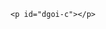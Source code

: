 <html>
<head>
 <title>
   Suporte Avançado
 </title>
 
 <style>

span{
    font-weight: bold; 
    color: white;  
    display: block;
    margin: 10px auto;
    padding: 10px 0px 10px 5px;
}

 </style>

</head>

 <body>
   

    <p id="dgoi-c"></p>

   <script>
     
     alert("Bem vindo ao Suporte Avançado FTTX\nCriador Lucas Ribeiro");
     
     function menu(){
       var op=prompt("Selecione uma opção para prosseguir\n[1] Calculadora DGOI-C\n[X] Calcular DGOI Splitter\n[3] Calcular DGOI PRUMADA 6\n[4] Calcular Lateral Fusionada\n[5] Contato Criador\n[0] Para finalizar o suporte");
      
    if(op==1){
       dgoic();
     }else if(op==2){
       dgoicSplitter();
     }else if(op==3){
       dgoi6Prumada();
     }else if(op==4){
       lateralFusionada();
     }else if(op==5){
       alert("Criador: Lucas Ribeiro\nWhatsapp: (11) 94131-4539");
       menu();
     }else if(op==0){
         sair();
     }else {
         menu();
     }
     
     }
     
     menu();
    
     function dgoicSplitter(){
       alert("Esta função ainda esta em desenvolvimento");
       menu();
     }
    
     function lateralFusionada(){
      
      alert("AVISO: NA LATERAL FUSIONADA PROCURE A CAIXA 1 E A SUA PRIMEIRA SECUNDÁRIA");
      
      var s1 = prompt("DIGITE A SECUNDARIA DO SEU PDA");
      var s2 = prompt("DIGITE A PRIMEIRA SECUNDARIA DA CAIXA UM");
      
       var coresTubo = ["", "VERDE","AMARELO"
        ,"BRANCO","AZUL","VERMELHO","VIOLETA"];
      
      var respTubo, respFibra;
      
      var o =  +s1 - (+s2 - 1);
      
      var indiceFibra;
     
      if(o >= 1 && o < 1+6){
        respTubo = coresTubo[1];
        respFibra = coresTubo[o];
        
      }else if(o >= 7 && o < 7+6){
        respTubo = coresTubo[2];
        indiceFibra = o-6;
        respFibra = coresTubo[indiceFibra];
        
      }else if(o >= 13 && o < 13+6){
        respTubo = coresTubo[3];
        indiceFibra=o-12;
        respFibra = coresTubo[indiceFibra];
        
      }else if(o >= 19 && o < 19+6){
        respTubo = coresTubo[4];
        indiceFibra=o-18;
        respFibra = coresTubo[indiceFibra];
        
      }else if(o >= 25 && o < 25+6){
        respTubo = coresTubo[5];
        indiceFibra=o-24;
        respFibra = coresTubo[indiceFibra];
      }
      
      alert("Cor do Tubo: " + respTubo + "\nCor da Fibra: " + respFibra);
      
      menu();
      
     }
     
     function dgoi4Prumada(){
       
      alert("Padrão para Prumada 4 Fibras por Tubo");
      
      var o = prompt("Digite a numeração da Prumada para saber \n a cor da fibra e do tubo?");
      
      var caixa = prompt("Informe a Caixa da Prumada Próximo ao andar do Cliente");
     
      var coresTubo = ["", "VERDE","AMARELO"
        ,"BRANCO","AZUL","VERMELHO","VIOLETA"
        ,"MARROM", "ROSA"];
   
      var coresFibra = ["", "VERDE", "AMARELO", "BRANCO", "AZUL"];
   
       var respTubo, respFibra;
   
   
      if(caixa==1){
        
        if(o >= 1 && o < 1+5){
          respTubo = coresTubo[1];
          respFibra = coresFibra[o];
        }else if(o >= 5 && o < 5+5){
          respTubo = coresTubo[2];
          respFibra = coresFibra[o-4];
        }
        
      }else if(caixa==2){
        
        if(o >= 1 && o < 1+5){
          respTubo = coresTubo[3];
          respFibra = coresFibra[o];
        }else if(o >= 5 && o < 5+5){
          respTubo = coresTubo[4];
          respFibra = coresFibra[o-4];
        }
        
      }else if(caixa==3){
        
        if(o >= 1 && o < 1+5){
          respTubo = coresTubo[5];
          respFibra = coresFibra[o];
        }else if(o >= 5 && o < 5+5){
          respTubo = coresTubo[6];
          respFibra = coresFibra[o-4];
        }
        
      }else if(caixa==4){

        if(o >= 1 && o < 1+5){
          respTubo = coresTubo[7];
          respFibra = coresFibra[o];
        }else if(o >= 5 && o < 5+5){
          respTubo = coresTubo[8];
          respFibra = coresFibra[o-4];
        }

      }
        
        alert("CAIXA: " + caixa + "\nCOR TUBO: " + respTubo + "\nCOR FIBRA: " + respFibra + "\nSECUNDÁRIA: " + o);
        
        
     }
     
    function dgoi6Prumada(){
        alert("Padrão para Prumada 6 Fibras por Tubo");
        
        var mode = prompt("Modo [1] Numeração maior que 48\nModo [2] Numeração menor que 48");
     
        var opt = prompt("Digite a numeração da Prumada para saber \n a cor da fibra e do tubo?");

        var NumeracaoCaboRise = [
            [0,0],
            [1,6],
            [7,12],
            [13,18],
            [19,24],
            [25,30],
            [31,36],
            [37,42],
            [43,48]
        ];

        var coresTuboRise = ["", "VERDE","AMARELO"
        ,"BRANCO","AZUL","VERMELHO","VIOLETA","MARROM","ROSA"];

        var coresRiseFibra = ["", "VIOLETA", "VERMELHO", "AZUL", "BRANCA", "AMARELA", "VERDE"];

        var respTubo, respFibra, cabo, bandeja, caixa;
        
        function validarCorTubo(){
            
            var o = opt;

            if(mode==1){
            
            cabo = 1;
            caixa = 4;
            
            if(o >= 49 && o <= 96){
                o = o - 48;
                cabo = 2;
                caixa = 8;
            }else if(o >= 97 && o <= 144){
               o = o - 96;
               cabo = 3;
               caixa = 12;
               
            }
            
            }
            
            
            if(mode==2){

            cabo = prompt("Qual cabo esta marcando na caixa?");

            if(cabo==2){
                caixa=8;
            }else if(cabo==3){
                caixa=12;
            }
           
                      }
            
            

            if(o >= 1 && o < 1+6){
                respTubo = coresTuboRise[1];
                bandeja = 1;
                caixa -=3;
            }else if(o >= 7 && o < 7+6){
                respTubo = coresTuboRise[2];
                bandeja = 1;
                caixa-=3;
            }else if(o >= 13 && o < 13+6){
                respTubo = coresTuboRise[3]
                bandeja = 2;
                caixa-=2
            }else if(o >= 19 && o < 19+6){
                respTubo = coresTuboRise[4]
                bandeja = 2;
                caixa-=2;
            }else if(o >= 25 && o < 25+6){
                respTubo = coresTuboRise[5]
                bandeja =3
                caixa-=1;
            }else if(o >= 31 && o < 31+6){
                respTubo = coresTuboRise[6]
                bandeja = 3;
                caixa-=1;
            }else if(o >= 37 && o < 37+6){
                respTubo = coresTuboRise[7]
                bandeja = 4;
            }else if(o >= 43 && o < 43+6){
                respTubo = coresTuboRise[8]
                bandeja = 4;
            }
                        
        }

      function validarCorFibra(){
            var o = opt;
            
            if(o >= 49 && o <= 96){
                o = o - 48;
            }else if(o >= 97 && o <= 144){
               o = o - 96;
            }
            
            var x = 0;
            
            if(o >= 1 && o < 1+6){
                x = 1+6 - o;
            }else if(o >= 7 && o < 7+6){
                x = 7+6 - o;
            }else if(o >= 13 && o < 13+6){
                x = 13+6 - o;
            }else if(o >= 19 && o < 19+6){
                x = 19+6 - o;
            }else if(o >= 25 && o < 25+6){
                x = 25+6 - o;
            }else if(o >= 31 && o < 31+6){
                x = 31+6 - o;
            }else if(o >= 37 && o < 37+6){
                x = 37+6 - o;
            }else if(o >= 43 && o < 43+6){
                x = 43+6 - o;
            } 
            
            o = x;
            
            switch(o){
              case 1: respFibra = coresRiseFibra[1]; break;
                case 2: respFibra = coresRiseFibra[2]; break;
                case 3: respFibra = coresRiseFibra[3]; break;
                case 4: respFibra = coresRiseFibra[4]; break;
                case 5: respFibra = coresRiseFibra[5]; break;
                case 6: respFibra = coresRiseFibra[6]; break;
            }
            
      }

      validarCorTubo();
      validarCorFibra();
      
        alert("CABO: " + cabo + "\nTUBO: " + respTubo + "\nCOR DA FIBRA: " 
        + respFibra + "\nBANDEJA DGOI: "+ bandeja + "\nCAIXA N°:" + caixa);
      
      
      
      menu();
    }
    
    function dgoic(){
    alert("Faça a leitura da tampa e insira os dados no programa");
    
    var cores = ['<span style="background-color: green; "> ETIQUETA VERDE ' 
        ,'<span style="background-color: yellow; color: black;"> ETIQUETA AMARELA '
        ,' <span style="background-color: white; color: black; border: 1px solid black;"> ETIQUETA BRANCA '
        ,' <span style="background-color: blue; color: white;"> ETIQUETA AZUL '
        , ' <span style="background-color: red; color: black;"> ETIQUETA VERMELHO'
        , '<span style="background-color: purple; color: white;"> ETIQUETA VIOLETA'
        , '<span style="background-color: brown; color: white;"> ETIQUETA MARROM'
        , '<span style="background-color: pink; color: black;"> ETIQUETA ROSA'
        , '<span style="background-color: black; color: white;"> ETIQUETA PRETO'
        , '<span style="background-color: gray; color: black;"> ETIQUETA CINZA'
        , '<span style="background-color: orange; color: black;"> ETIQUETA LARANJA'
        , '<span style="background-color: navy blue; color: white;"> ETIQUETA AQ MAR'];
    
    let splitter=[
      [0,0],
      ["A1 SEC.1 | A2 SEC.2 | A3 SEC.3 | A4 SEC.4 | A5 SEC.5 | A6 SEC.6 | A7 SEC.7 | A8 SEC.8"],
      ["A1 SEC.9 / A2 SEC.10 / A3 SEC.11 / A4 SEC.12 / A5 SEC.13 / A6 SEC.14 / A7 SEC.15 / A8 SEC.16"],
      ["A1 SEC.17 / A2 SEC.18 / A3 SEC.19 / A4 SEC.20 / A5 SEC.21 / A6 SEC.22 / A7 SEC.23 / A8 SEC.24"],
      ["A1 SEC.25 / A2 SEC.26 / A3 SEC.27 / A4 SEC.28 / A5 SEC.29 / A6 SEC.30 / A7 SEC.31 / A8 SEC.32"],
      ["A1 SEC.33 / A2 SEC.34 / A3 SEC.35 / A4 SEC.36 / A5 SEC.37 / A6 SEC.38 / A7 SEC.39 / A8 SEC.40"],
      ["A1 SEC.41 / A2 SEC.42 / A3 SEC.43 / A4 SEC.44 / A5 SEC.45 / A6 SEC.46 / A7 SEC.47 / A8 SEC.48"],
      ["A1 SEC.49 / A2 SEC.50 / A3 SEC.51 / A4 SEC.52 / A5 SEC.53 / A6 SEC.54 / A7 SEC.55 / A8 SEC.56"],
      ["A1 SEC.57 / A2 SEC.58 / A3 SEC.59 / A4 SEC.60 / A5 SEC.61 / A6 SEC.62 / A7 SEC.63 / A8 SEC.64"],
      ];
    
    var ss = prompt("Agora escreva na ordem os splitters secundários que contem na caixa \n exemplo: 5,4,3,7,4,3");
    
    var sss = ss.split(",");
     var x = "";
      
    for(var i = 0; i < sss.length; i++){
      var n = sss[i];
      var j = +n ;
    x = x + cores[i] + " SS"+ j + " " + splitter[n] + "<br/></span>";
    }
    
    document.getElementById("dgoi-c").innerHTML=x;

         }

        
         function sair(){
             window.close();
             alert("Obrigado, por utilizar o suporte avançado");
         }
        
       </script>
  
 </body>
</html>
